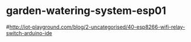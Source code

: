 # garden-watering-system-esp01
#http://iot-playground.com/blog/2-uncategorised/40-esp8266-wifi-relay-switch-arduino-ide
